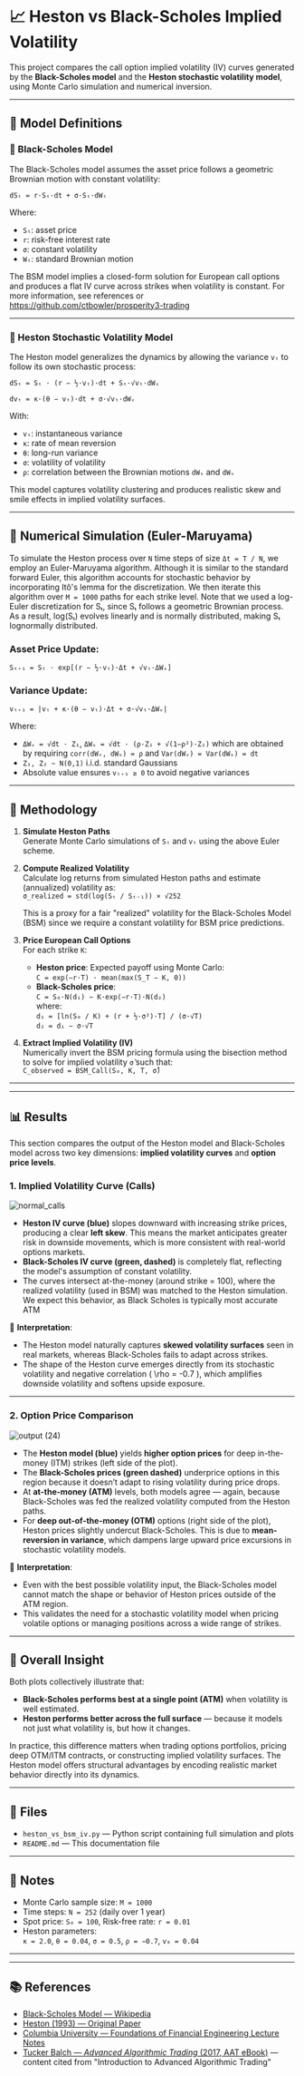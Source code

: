 # 📈 Heston vs Black-Scholes Implied Volatility

This project compares the call option implied volatility (IV) curves generated by the **Black-Scholes model** and the **Heston stochastic volatility model**, using Monte Carlo simulation and numerical inversion.

---

## 🧾 Model Definitions

### 🔹 Black-Scholes Model

The Black-Scholes model assumes the asset price follows a geometric Brownian motion with constant volatility:

`dSₜ = r·Sₜ·dt + σ·Sₜ·dWₜ`


Where:
- `Sₜ`: asset price  
- `r`: risk-free interest rate  
- `σ`: constant volatility  
- `Wₜ`: standard Brownian motion

The BSM model implies a closed-form solution for European call options and produces a flat IV curve across strikes when volatility is constant. For more information, see references or https://github.com/ctbowler/prosperity3-trading

---

### 🔹 Heston Stochastic Volatility Model

The Heston model generalizes the dynamics by allowing the variance `vₜ` to follow its own stochastic process:

`dSₜ = Sₜ · (r − ½·vₜ)·dt + Sₜ·√vₜ·dWₛ`


`dvₜ = κ·(θ − vₜ)·dt + σ·√vₜ·dWᵥ`


With:
- `vₜ`: instantaneous variance  
- `κ`: rate of mean reversion  
- `θ`: long-run variance  
- `σ`: volatility of volatility  
- `ρ`: correlation between the Brownian motions `dWₛ` and `dWᵥ`

This model captures volatility clustering and produces realistic skew and smile effects in implied volatility surfaces. 

---

## 🔢 Numerical Simulation (Euler-Maruyama)

To simulate the Heston process over `N` time steps of size `Δt = T / N`, we employ an Euler-Maruyama algorithm. Although it is similar to the standard forward Euler, this algorithm accounts for stochastic behavior by incorporating Itô's lemma for the discretization. We then iterate this algorithm over `M = 1000` paths for each strike level. Note that we used a log-Euler discretization for Sₜ, since Sₜ follows a geometric Brownian process. As a result, log(Sₜ) evolves linearly and is normally distributed, making Sₜ lognormally distributed.

### Asset Price Update:

`Sₜ₊₁ = Sₜ · exp[(r − ½·vₜ)·Δt + √vₜ·ΔWₛ]`


### Variance Update:

`vₜ₊₁ = |vₜ + κ·(θ − vₜ)·Δt + σ·√vₜ·ΔWᵥ|`


Where:
- `ΔWᵥ = √dt · Z₁`, `ΔWₛ = √dt · (ρ·Z₁ + √(1−ρ²)·Z₂)` which are obtained by requiring `corr(dWᵥ, dWₛ) = ρ` and `Var(dWᵥ) = Var(dWₛ) = dt`
- `Z₁, Z₂ ~ N(0,1)` i.i.d. standard Gaussians
- Absolute value ensures `vₜ₊₁ ≥ 0` to avoid negative variances

---

## 🧠 Methodology

1. **Simulate Heston Paths**  
   Generate Monte Carlo simulations of `Sₜ` and `vₜ` using the above Euler scheme.

2. **Compute Realized Volatility**  
   Calculate log returns from simulated Heston paths and estimate (annualized) volatility as:  
   `σ_realized = std(log(Sₜ / Sₜ₋₁)) × √252`
   
   This is a proxy for a fair "realized" volatility for the Black-Scholes Model (BSM) since we require a constant volatility for BSM price predictions. 


4. **Price European Call Options**  
   For each strike `K`:
   - **Heston price**: Expected payoff using Monte Carlo:  
     `C = exp(−r·T) · mean(max(S_T − K, 0))`
   - **Black-Scholes price**:  
     `C = S₀·N(d₁) − K·exp(−r·T)·N(d₂)`  
     where:  
     `d₁ = [ln(S₀ / K) + (r + ½·σ²)·T] / (σ·√T)`  
     `d₂ = d₁ − σ·√T`

5. **Extract Implied Volatility (IV)**  
   Numerically invert the BSM pricing formula using the bisection method to solve for implied volatility `σ̂` such that:  
   `C_observed = BSM_Call(S₀, K, T, σ̂)`

---

---

## 📊 Results

This section compares the output of the Heston model and Black-Scholes model across two key dimensions: **implied volatility curves** and **option price levels**.

### 1. Implied Volatility Curve (Calls)

![normal_calls](https://github.com/user-attachments/assets/6f91b8ad-fb96-407f-ba45-1d3de01de057)


- **Heston IV curve (blue)** slopes downward with increasing strike prices, producing a clear **left skew**. This means the market anticipates greater risk in downside movements, which is more consistent with real-world options markets.
- **Black-Scholes IV curve (green, dashed)** is completely flat, reflecting the model's assumption of constant volatility.
- The curves intersect at-the-money (around strike = 100), where the realized volatility (used in BSM) was matched to the Heston simulation. We expect this behavior, as Black Scholes is typically most accurate ATM

🔎 **Interpretation**:
- The Heston model naturally captures **skewed volatility surfaces** seen in real markets, whereas Black-Scholes fails to adapt across strikes.
- The shape of the Heston curve emerges directly from its stochastic volatility and negative correlation \( \rho = -0.7 \), which amplifies downside volatility and softens upside exposure.

---

### 2. Option Price Comparison

![output (24)](https://github.com/user-attachments/assets/18e7540b-a6c1-4c16-a59a-3cf9b6d79303)


- The **Heston model (blue)** yields **higher option prices** for deep in-the-money (ITM) strikes (left side of the plot).
- The **Black-Scholes prices (green dashed)** underprice options in this region because it doesn’t adapt to rising volatility during price drops.
- At **at-the-money (ATM)** levels, both models agree — again, because Black-Scholes was fed the realized volatility computed from the Heston paths.
- For **deep out-of-the-money (OTM)** options (right side of the plot), Heston prices slightly undercut Black-Scholes. This is due to **mean-reversion in variance**, which dampens large upward price excursions in stochastic volatility models.

🔎 **Interpretation**:
- Even with the best possible volatility input, the Black-Scholes model cannot match the shape or behavior of Heston prices outside of the ATM region.
- This validates the need for a stochastic volatility model when pricing volatile options or managing positions across a wide range of strikes.

---

## 🧠 Overall Insight

Both plots collectively illustrate that:
- **Black-Scholes performs best at a single point (ATM)** when volatility is well estimated.
- **Heston performs better across the full surface** — because it models not just what volatility is, but how it changes.

In practice, this difference matters when trading options portfolios, pricing deep OTM/ITM contracts, or constructing implied volatility surfaces. The Heston model offers structural advantages by encoding realistic market behavior directly into its dynamics.


---

## 📂 Files

- `heston_vs_bsm_iv.py` — Python script containing full simulation and plots  
- `README.md` — This documentation file

---

## 🧩 Notes

- Monte Carlo sample size: `M = 1000`  
- Time steps: `N = 252` (daily over 1 year)  
- Spot price: `S₀ = 100`, Risk-free rate: `r = 0.01`  
- Heston parameters:  
  `κ = 2.0`, `θ = 0.04`, `σ = 0.5`, `ρ = −0.7`, `v₀ = 0.04`

---

---

## 📚 References

- [Black-Scholes Model — Wikipedia](https://en.wikipedia.org/wiki/Black–Scholes_model)  
- [Heston (1993) — Original Paper](https://www.math.nyu.edu/faculty/avellane/heston.pdf)  
- [Columbia University — Foundations of Financial Engineering Lecture Notes](https://www.columbia.edu/~mh2078/FoundationsFE/BlackScholes.pdf?utm_source=chatgpt.com)  
- [Tucker Balch — *Advanced Algorithmic Trading* (2017, AAT eBook)](https://www.amazon.com/dp/B073C12MZ3) — content cited from "Introduction to Advanced Algorithmic Trading"



